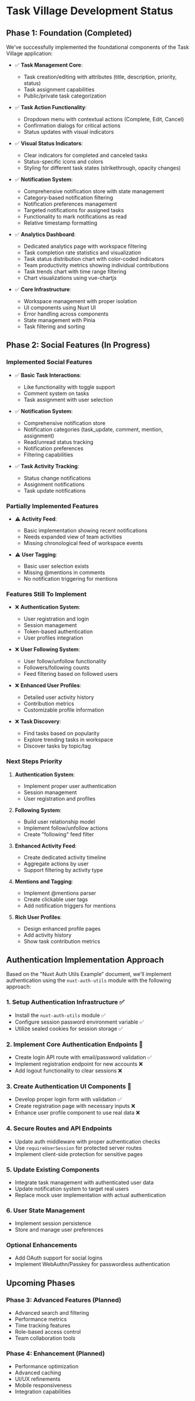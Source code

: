 # Task Village Development Status

## Phase 1: Foundation (Completed)

We've successfully implemented the foundational components of the Task Village application:

- ✅ **Task Management Core**:
  - Task creation/editing with attributes (title, description, priority, status)
  - Task assignment capabilities
  - Public/private task categorization

- ✅ **Task Action Functionality**:
  - Dropdown menu with contextual actions (Complete, Edit, Cancel)
  - Confirmation dialogs for critical actions
  - Status updates with visual indicators

- ✅ **Visual Status Indicators**:
  - Clear indicators for completed and canceled tasks
  - Status-specific icons and colors
  - Styling for different task states (strikethrough, opacity changes)

- ✅ **Notification System**:
  - Comprehensive notification store with state management
  - Category-based notification filtering
  - Notification preferences management
  - Targeted notifications for assigned tasks
  - Functionality to mark notifications as read
  - Relative timestamp formatting

- ✅ **Analytics Dashboard**:
  - Dedicated analytics page with workspace filtering
  - Task completion rate statistics and visualization
  - Task status distribution chart with color-coded indicators
  - Team productivity metrics showing individual contributions
  - Task trends chart with time range filtering
  - Chart visualizations using vue-chartjs

- ✅ **Core Infrastructure**:
  - Workspace management with proper isolation
  - UI components using Nuxt UI
  - Error handling across components
  - State management with Pinia
  - Task filtering and sorting

## Phase 2: Social Features (In Progress)

### Implemented Social Features
- ✅ **Basic Task Interactions**:
  - Like functionality with toggle support
  - Comment system on tasks
  - Task assignment with user selection

- ✅ **Notification System**:
  - Comprehensive notification store
  - Notification categories (task_update, comment, mention, assignment)
  - Read/unread status tracking
  - Notification preferences
  - Filtering capabilities

- ✅ **Task Activity Tracking**:
  - Status change notifications
  - Assignment notifications
  - Task update notifications

### Partially Implemented Features
- ⚠️ **Activity Feed**:
  - Basic implementation showing recent notifications
  - Needs expanded view of team activities
  - Missing chronological feed of workspace events

- ⚠️ **User Tagging**:
  - Basic user selection exists
  - Missing @mentions in comments
  - No notification triggering for mentions

### Features Still To Implement
- ❌ **Authentication System**:
  - User registration and login
  - Session management
  - Token-based authentication
  - User profiles integration

- ❌ **User Following System**:
  - User follow/unfollow functionality
  - Followers/following counts
  - Feed filtering based on followed users

- ❌ **Enhanced User Profiles**:
  - Detailed user activity history
  - Contribution metrics
  - Customizable profile information

- ❌ **Task Discovery**:
  - Find tasks based on popularity
  - Explore trending tasks in workspace
  - Discover tasks by topic/tag

### Next Steps Priority
1. **Authentication System**:
   - Implement proper user authentication
   - Session management
   - User registration and profiles

2. **Following System**:
   - Build user relationship model
   - Implement follow/unfollow actions
   - Create "following" feed filter

3. **Enhanced Activity Feed**:
   - Create dedicated activity timeline
   - Aggregate actions by user
   - Support filtering by activity type

4. **Mentions and Tagging**:
   - Implement @mentions parser
   - Create clickable user tags
   - Add notification triggers for mentions

5. **Rich User Profiles**:
   - Design enhanced profile pages
   - Add activity history
   - Show task contribution metrics

## Authentication Implementation Approach

Based on the "Nuxt Auth Utils Example" document, we'll implement authentication using the `nuxt-auth-utils` module with the following approach:

### 1. Setup Authentication Infrastructure ✅
- Install the `nuxt-auth-utils` module ✅
- Configure session password environment variable ✅
- Utilize sealed cookies for session storage ✅

### 2. Implement Core Authentication Endpoints 🔄
- Create login API route with email/password validation ✅
- Implement registration endpoint for new accounts ❌
- Add logout functionality to clear sessions ❌

### 3. Create Authentication UI Components 🔄
- Develop proper login form with validation ✅
- Create registration page with necessary inputs ❌
- Enhance user profile component to use real data ❌

### 4. Secure Routes and API Endpoints
- Update auth middleware with proper authentication checks
- Use `requireUserSession` for protected server routes
- Implement client-side protection for sensitive pages

### 5. Update Existing Components
- Integrate task management with authenticated user data
- Update notification system to target real users
- Replace mock user implementation with actual authentication

### 6. User State Management
- Implement session persistence
- Store and manage user preferences

### Optional Enhancements
- Add OAuth support for social logins
- Implement WebAuthn/Passkey for passwordless authentication

## Upcoming Phases

### Phase 3: Advanced Features (Planned)
- Advanced search and filtering
- Performance metrics
- Time tracking features
- Role-based access control
- Team collaboration tools

### Phase 4: Enhancement (Planned)
- Performance optimization
- Advanced caching
- UI/UX refinements
- Mobile responsiveness
- Integration capabilities